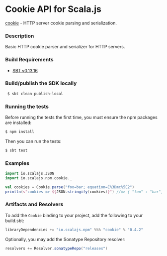 Cookie API for Scala.js
================================
[cookie](https://www.npmjs.com/package/cookie) - HTTP server cookie parsing and serialization.

### Description

Basic HTTP cookie parser and serializer for HTTP servers.

<a name="build_requirements"></a>
### Build Requirements

* [SBT v0.13.16](http://www.scala-sbt.org/download.html)

<a name="building_sdk"></a>
### Build/publish the SDK locally

```bash
 $ sbt clean publish-local
```

### Running the tests

Before running the tests the first time, you must ensure the npm packages are installed:

```bash
$ npm install
```

Then you can run the tests:

```bash
$ sbt test
```

### Examples

```scala
import io.scalajs.JSON
import io.scalajs.npm.cookie._

val cookies = Cookie.parse("foo=bar; equation=E%3Dmc%5E2")
println(s"cookies => ${JSON.stringify(cookies)}") //=> { "foo" : "bar", "equation" : "E=mc^2" }
```

### Artifacts and Resolvers

To add the `Cookie` binding to your project, add the following to your build.sbt:  

```sbt
libraryDependencies += "io.scalajs.npm" %%% "cookie" % "0.4.2"
```

Optionally, you may add the Sonatype Repository resolver:

```sbt   
resolvers += Resolver.sonatypeRepo("releases") 
```
